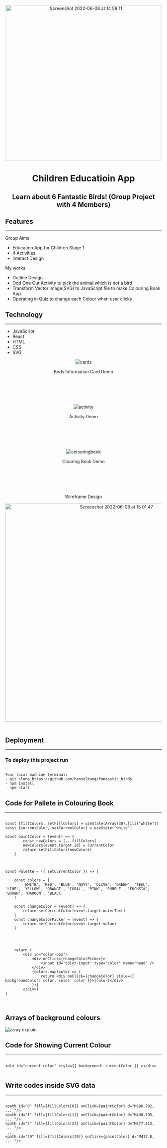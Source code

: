 <div align="center">
  
  <img width="500" alt="Screenshot 2022-06-08 at 14 58 11" src="https://user-images.githubusercontent.com/43307207/172636514-5e348d33-7d68-482d-8f1a-606d7a3457b3.png">

  
  
# Children Educatioin App
## Learn about 6 Fantastic Birds! (Group Project with 4 Members)

</div>
  
## Features
----------
Group Aims
* Education App for Children Stage 1
* 4 Activities
* Interact Design

My works
* Outline Design
* Odd One Out Activity to pick the animal which is not a bird
* Transform Vector image(SVG) to JavaScript file to make Colouring Book App
* Operating in Quiz to change each Colour when user clicks

## Technology
----------
* JavaScript 
* React
* HTML
* CSS
* SVG

<div align="center">

  
![cards](https://user-images.githubusercontent.com/43307207/172615388-60942de9-518a-4ef0-bd66-c25af17ea5e0.gif)


  Birds Information Card Demo
  
  
  <br>
  <br>
  <br>
  <br>
  
  
![activity](https://user-images.githubusercontent.com/43307207/172615467-f99e0110-4bd1-4430-b9ec-37b985dd98f6.gif)

  
  Activity Demo
  
  
  <br>
  <br>
  <br>
  <br>
  

![colouringbook](https://user-images.githubusercontent.com/43307207/172615543-323836c9-2ee4-4218-bd83-edd60cdaebfc.gif)


  Clouring Book Demo
  
  
  <br>
  <br>
  <br>
  <br>
  


  

  Wireframe Design
  
  <img width="700" alt="Screenshot 2022-06-08 at 15 01 47" src="https://user-images.githubusercontent.com/43307207/172636413-131c1ee0-c577-43a8-bed8-d8823109ccc1.png">

  
  
  <br>
  <br>
            
</div>


## Deployment
----------
### To deploy this project run

```

Your local machine terminal:
- git clone https://github.com/hanselkang/fantastic_birds
- npm install
- npm start

```

## Code for Pallete in Colouring Book
----------

```

const [fillColors, setFillColors] = useState(Array(30).fill("white"))
const [currentColor, setCurrentColor] = useState('white')

const paintColor = (event) => {
        const newColors = [...fillColors]
        newColors[event.target.id] = currentColor
        return setFillColors(newColors)
    }



const Palette = ({ setCurrentColor }) => {

    const colors = [
        'WHITE', 'RED', 'BLUE', 'NAVY', 'OLIVE', 'GREEN', 'TEAL', 'LIME', 'YELLOW', 'ORANGE', 'CORAL', 'PINK', 'PURPLE', 'FUCHSIA', 'BROWN', 'MAROON', 'BLACK'
    ]

    const changeColor = (event) => {
        return setCurrentColor(event.target.outerText)   
    }
    const changeColorPicker = (event) => {
        return setCurrentColor(event.target.value)
    }

    

    
    return (
        <div id="color-box">
            <div onClick={changeColorPicker}>
                <input id="color-input" type="color" name="head" />
            </div>
            {colors.map(color => {
                return <div onClick={changeColor} style={{ backgroundColor: color, color: color }}>{color}</div>
            })}
        </div>)
}

   
```

## Arrays of background colours

<img alt="array explain" src="https://user-images.githubusercontent.com/43307207/172636077-6443259c-e1c5-4dc5-92ae-70bef2ed6bd3.png">



## Code for Showing Current Colour 
----------

```

<div id="current-color" style={{ background: currentColor }} ></div>


```



## Write codes inside SVG data
----------

```

<path id="0" fill={fillColors[0]} onClick={paintColor} d="M396.702, ... "/>
<path id="1" fill={fillColors[1]} onClick={paintColor} d="M498.795, ... "/>
<path id="2" fill={fillColors[2]} onClick={paintColor} d="M577.513, ... "/>
 ...
<path id="29" fill={fillColors[29]} onClick={paintColor} d="M417.8, ... "/>      

 
```
